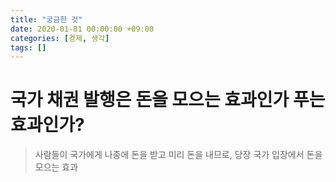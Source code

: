 ```yaml
---
title: "궁금한 것"
date: 2020-01-01 00:00:00 +09:00
categories: [경제, 생각]
tags: []
---
```



# 국가 채권 발행은 돈을 모으는 효과인가 푸는 효과인가?
> 사람들이 국가에게 나중에 돈을 받고 미리 돈을 내므로, 당장 국가 입장에서 돈을 모으는 효과

